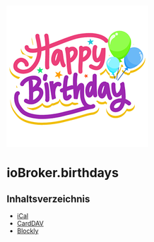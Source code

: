 ![Logo](../../admin/birthdays.png)

# ioBroker.birthdays

## Inhaltsverzeichnis

- [iCal](ical.md)
- [CardDAV](carddav.md)
- [Blockly](blockly.md)
